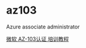 # az103
Azure associate administrator 


[微软 AZ-103认证 培训教程](https://www.bilibili.com/video/av93265401)
